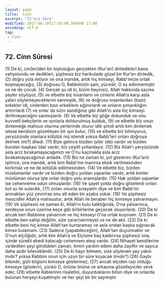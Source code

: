 ```yaml
---
layout: page
title:  Cinn
excerpt: "72'nci Sûre"
modified: 2017-08-29T17:50:00.564948 17:00
encoding: utf-8
tag: 
 - Cinn
---
```


## 72. Cinn Sûresi

(1) De ki, cin(ler)den bir topluluğun gerçekten (Kur’an) dinledikleri bana vahyolundu ve dedikleri, şüphesiz biz harikulade güzel bir Kur’an dinledik,
(2) doğru yola iletiyor ve ona inandık, artık hiç kimseyi, Rabb'imize ortak koşmayacağız,
(3) doğrusu O, Rabbimizin şanı, yücedir, O eş edinmemiştir ve ne de çocuk. 
(4) Gerçek şu idi ki, bizim beyinsiz, Allah hakkında saçma şeyler söylüyor, 
(5) ve elbette biz insanların ve cinlerin Allah’a karşı asla yalan  söylemeyeceklerini sanmıştık,
(6) ve doğrusu insanlardan (bazı) erkekler idi, cinlerden bazı erkeklere sığınırlardı ve onların şımarıklığını artırırlardı
(7) ve onlar da sizin sandığınız gibi Allah’ın asla hiç kimseyi  diriltmeyeceğini sanmışlardı.
(8) Ve elbette biz göğe dokunduk ve onu kuvvetli bekçilerle ve ışınlarla doldurulmuş bulduk, 
(9) ve elbette biz onun dinlemeğe mahsus oturma yerlerinde oturur idik şimdi artık kim dinlemek istese kendisini gözetleyen bir ışın bulur,
(10) ve elbette biz bilmiyoruz, yeryüzünde olanlara kötülük mü istendi yoksa Rabb'leri onları doğruya iletmek (mi?) diledi.
(11) Bize gelince bizden iyiler (de) vardır ve bizden bundan başkası (da) vardır, biz çeşitli yollardayız.
(12) Biz Allah’ı yeryüzünde asla aciz bırakamayacağımızı ve O’nu  kaçmakla asla aciz bırakamayacağımızı anladık.
(13) Biz ne zaman ki, yol gösteren (Kur’an)ı işitince, ona inandık, artık kim Rabb'ine inanırsa eksik verilmesinden korkmaz ve ne de kötülük edilmesinden.
(14) Ve elbette biz, bizden müslümanlar vardır ve bizden doğru yoldan sapanlar vardır, artık kimler müslüman olursa işte onlar doğru yolu aramışlardır.
(15) Hak yoldan sapanlar ise cehenneme odun olmuşlardır.
(16) Ve şayet yolda doğru gitselerdi onları bol su ile sulardık,
(17) onları onunla sınayalım diye ve kim Rabb'ini anmaktan yüz çevirirse onu alt eden bir azaba sokar.
(18) Ve şüphesiz mescidler Allah’a mahsustur, artık Allah ile beraber hiç kimseye yalvarmayın.
(19) Ve şüphesiz ne zaman ki, Allah’ın kulu kalktığında, O’na yalvarınca, nerdeyse onun üzerine keçe gibi birbirlerine geçecek oluyorlardı.
(20) De ki ancak ben Rabbime yalvarırım ve hiç kimseyi O’na ortak koşmam.
(21) De ki elbette ben sahip değilim, size zarar(vermeye) ve ne de akıl.
(22) De ki elbette beni hiç kimse Allah'tan kurtaramaz ve asla ondan başka sığınacak kimse bulamam.
(23) Sadece (yapabileceğim), Allah'tan duyurmaktır ve O’nun elçiliğidir, artık kim Allah’a ve Elçisine baş kaldırırsa şüphesiz ona, içinde sürekli ebedi kalacağı cehennem ateşi vardır.
(24) Nihayet kendilerine va’dedilen şeyi gördükleri zaman, kimin yardım edeni daha zayıftır ve sayıca daha azdır bileceklerdir. 
(25) De ki hayır bilmem, size söylenen şey yakın mıdır? yoksa Rabbim onun için uzun bir süre koyacak (mıdır?)
(26) Gaybı bilendir, gizli bilgisini kimseye göstermez,
(27) ancak elçiden razı olduğu kimseye (gösterir), çünkü O, önüne önüne ve arkasına gözetleyiciler sevk eder,
(28) elbette Rablerinin risaletini, duyurduklarını bilsin diye ve onlarda bulunan herşeyi kuşatmıştır ve her şeyi bir bir saymıştır.
